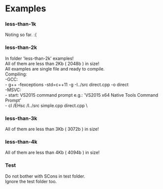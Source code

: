 # Examples

### less-than-1k
Noting so far. :(

### less-than-2k
In folder 'less-than-2k' examples! \
All of them are less than 2Kb ( 2048b ) in size! \
All examples are single file and ready to compile. \
Compiling: \
  -GCC: \
    - g++ -fexceptions -std=c++11 -g -I../src direct.cpp -o direct \
  -MSVC: \
    - start: VS2015 command prompt e.g.: 'VS2015 x64 Native Tools Command Prompt' \
    - cl /EHsc /I../src simple.cpp direct.cpp \

### less-than-3k
All of them are less than 3Kb ( 3072b ) in size!

### less-than-4k
All of them are less than 4Kb ( 4094b ) in size!

### Test
Do not bother with SCons in test folder. \
Ignore the test folder too.
